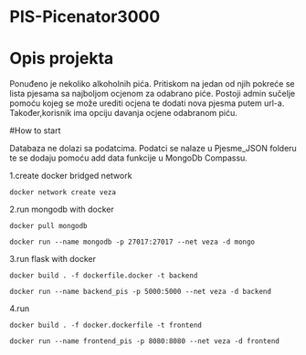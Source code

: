 # PIS-Picenator3000
# Opis projekta
Ponuđeno je nekoliko alkoholnih pića. Pritiskom na jedan od njih pokreće se lista pjesama sa najboljom ocjenom za odabrano piće. Postoji admin sučelje pomoću kojeg se može urediti ocjena te dodati nova pjesma putem url-a. Također,korisnik ima opciju davanja ocjene odabranom piću.


#How to start

Databaza ne dolazi sa podatcima. Podatci se nalaze u Pjesme_JSON folderu te se dodaju pomoću add data funkcije u MongoDb Compassu.

1.create docker bridged network

```docker network create veza```

2.run mongodb with docker

```docker pull mongodb```

```docker run --name mongodb -p 27017:27017 --net veza -d mongo ```

3.run flask with docker

```docker build . -f dockerfile.docker -t backend ```

```docker run --name backend_pis -p 5000:5000 --net veza -d backend ```

4.run

```docker build . -f docker.dockerfile -t frontend ```

```docker run --name frontend_pis -p 8080:8080 --net veza -d frontend  ```
